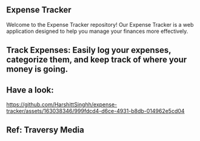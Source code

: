 ## Expense Tracker
Welcome to the Expense Tracker repository! Our Expense Tracker is a web application designed to help you manage your finances more effectively.
## Track Expenses: Easily log your expenses, categorize them, and keep track of where your money is going.

## Have a look:
https://github.com/HarshittSinghh/expense-tracker/assets/163038346/999fdcd4-d6ce-4931-b8db-014962e5cd04

## Ref: Traversy Media
